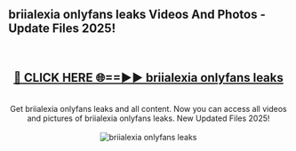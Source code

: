<h2>briialexia onlyfans leaks Videos And Photos - Update Files 2025!</h2>
<br>
<div align="center">
<h2><a href="https://top-ai-tools.click/QrbHav" rel="nofollow">🔴 CLICK HERE 🌐==►► briialexia onlyfans leaks</a></h2>
<br>
Get briialexia onlyfans leaks and all content. Now you can access all videos and pictures of briialexia onlyfans leaks. New Updated Files 2025!
<br>
<br>
<a href="https://top-ai-tools.click/QrbHav" rel="nofollow" data-target="animated-image.originalLink"><img src="https://i.ibb.co.com/WyWwxjT/player-gif2.gif" alt="briialexia onlyfans leaks" style="max-width: 100%; display: inline-block;" data-target="animated-image.originalImage"></a>
</div>
<br>